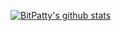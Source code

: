 [![BitPatty's github stats](https://github-readme-stats.vercel.app/api?username=bitpatty)](https://github-readme-stats.vercel.app/api?username=bitpatty)
